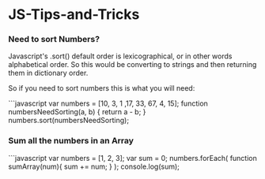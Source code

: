 # JS-Tips-and-Tricks

<h3>Need to sort Numbers?</h3>
<p>Javascript's .sort() default order is lexicographical, or in other words alphabetical order. So this would be converting to strings and then returning them in dictionary order.</p>
<p> So if you need to sort numbers this is what you will need:</p>
```javascript
  var numbers = [10, 3, 1 ,17, 33, 67, 4, 15];
  function numbersNeedSorting(a, b) {
     return a - b;
  }
  numbers.sort(numbersNeedSorting);


<h3>Sum all the numbers in an Array</h3>
```javascript
  var numbers = [1, 2, 3];
  var sum = 0;
  numbers.forEach(
    function sumArray(num){
      sum += num;
    }
  );
  console.log(sum);  
